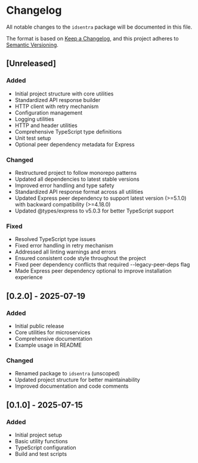# Changelog

All notable changes to the `idsentra` package will be documented in this file.

The format is based on [Keep a Changelog](https://keepachangelog.com/en/1.0.0/),
and this project adheres to [Semantic Versioning](https://semver.org/spec/v2.0.0.html).

## [Unreleased]

### Added
- Initial project structure with core utilities
- Standardized API response builder
- HTTP client with retry mechanism
- Configuration management
- Logging utilities
- HTTP and header utilities
- Comprehensive TypeScript type definitions
- Unit test setup
- Optional peer dependency metadata for Express

### Changed
- Restructured project to follow monorepo patterns
- Updated all dependencies to latest stable versions
- Improved error handling and type safety
- Standardized API response format across all utilities
- Updated Express peer dependency to support latest version (>=5.1.0) with backward compatibility (>=4.18.0)
- Updated @types/express to v5.0.3 for better TypeScript support

### Fixed
- Resolved TypeScript type issues
- Fixed error handling in retry mechanism
- Addressed all linting warnings and errors
- Ensured consistent code style throughout the project
- Fixed peer dependency conflicts that required --legacy-peer-deps flag
- Made Express peer dependency optional to improve installation experience

## [0.2.0] - 2025-07-19

### Added
- Initial public release
- Core utilities for microservices
- Comprehensive documentation
- Example usage in README

### Changed
- Renamed package to `idsentra` (unscoped)
- Updated project structure for better maintainability
- Improved documentation and code comments

## [0.1.0] - 2025-07-15

### Added
- Initial project setup
- Basic utility functions
- TypeScript configuration
- Build and test scripts
